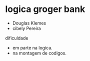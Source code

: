 # logica groger bank

- Douglas Klemes
- cibely Pereira


dificuldade
- em parte na logica.
- na montagem de codigos.
